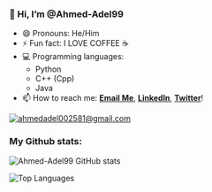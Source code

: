 ### 👋 Hi, I’m @Ahmed-Adel99
- 😄 Pronouns: He/Him
- ⚡ Fun fact: I LOVE COFFEE ☕
- 💻 Programming languages:
    - Python
    - C++ (Cpp)
    - Java
- 📫 How to reach me: [**Email Me**](mailto:ahmedadel002581@gmail.com), [**LinkedIn**](https://www.linkedin.com/in/ahmed-adel-135ba91ba/), [**Twitter**](https://twitter.com/AhmedAdel275)!

<a href="mailto:ahmedadel002581@gmail.com">![ahmedadel002581@gmail.com](https://ssl.gstatic.com/ui/v1/icons/mail/rfr/logo_gmail_lockup_default_1x_rtl_r2.png)</a>

### My Github stats:
![Ahmed-Adel99 GitHub stats](https://github-readme-stats.vercel.app/api?username=Ahmed-Adel99&hide=prs,issues,contribs&show_icons=true&theme=cobalt&hide_rank=true&include_all_commits=true&show_owner=true)

![Top Languages](https://github-readme-stats.vercel.app/api/top-langs/?username=Ahmed-Adel99&layout=compact)

